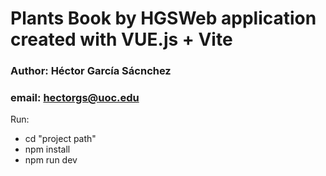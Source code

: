 # Plants Book by HGSWeb application created with VUE.js + Vite

### Author: Héctor García Sácnchez
### email: hectorgs@uoc.edu

Run: 

- cd "project path"
- npm install
- npm run dev 

